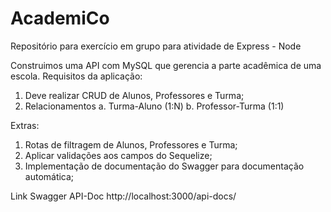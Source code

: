 # AcademiCo
Repositório para exercício em grupo para atividade de Express - Node

Construimos uma API com MySQL que gerencia a parte acadêmica de uma
escola.
Requisitos da aplicação:
1. Deve realizar CRUD de Alunos, Professores e Turma;
2. Relacionamentos
a. Turma-Aluno (1:N)
b. Professor-Turma (1:1)

Extras:
1. Rotas de filtragem de Alunos, Professores e Turma;
2. Aplicar validações aos campos do Sequelize;
3. Implementação de documentação do Swagger para documentação
automática;

Link Swagger API-Doc
http://localhost:3000/api-docs/
